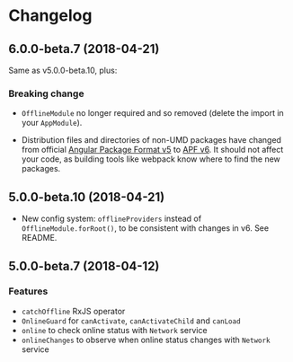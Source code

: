 # Changelog

## 6.0.0-beta.7 (2018-04-21)

Same as v5.0.0-beta.10, plus:

### Breaking change

- `OfflineModule` no longer required and so removed (delete the import in your `AppModule`).

- Distribution files and directories of non-UMD packages have changed from official [Angular Package Format v5](https://docs.google.com/document/d/1tdgcvdLKsYPHlgNBppGFrsaA1eINLxJi9C8KkyrH2sI) to [APF v6](https://docs.google.com/document/d/1CZC2rcpxffTDfRDs6p1cfbmKNLA6x5O-NtkJglDaBVs). It should not affect your code, as building tools like webpack know where to find the new packages.

## 5.0.0-beta.10 (2018-04-21)

- New config system: `offlineProviders` instead of `OfflineModule.forRoot()`, to be consistent with changes in v6. See README.

## 5.0.0-beta.7 (2018-04-12)

### Features

- `catchOffline` RxJS operator
- `OnlineGuard` for `canActivate`, `canActivateChild` and `canLoad`
- `online` to check online status with `Network` service
- `onlineChanges` to observe when online status changes with `Network` service

